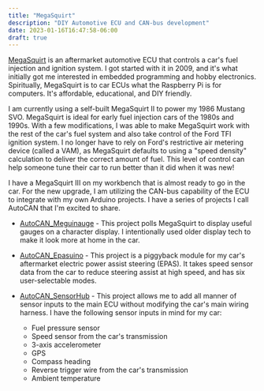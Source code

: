 ```yaml
---
title: "MegaSquirt"
description: "DIY Automotive ECU and CAN-bus development"
date: 2023-01-16T16:47:58-06:00
draft: true
---
```


[MegaSquirt](https://megasquirt.info/) is an aftermarket automotive ECU that controls a car's fuel injection and ignition system. I got started with it in 2009, and it's what initially got me interested in embedded programming and hobby electronics. Spiritually, MegaSquirt is to car ECUs what the Raspberry Pi is for computers. It's affordable, educational, and DIY friendly.

I am currently using a self-built MegaSquirt II to power my 1986 Mustang SVO. MegaSquirt is ideal for early fuel injection cars of the 1980s and 1990s. With a few modifications, I was able to make MegaSquirt work with the rest of the car's fuel system and also take control of the Ford TFI ignition system. I no longer have to rely on Ford's restrictive air metering device (called a VAM), as MegaSquirt defaults to using a "speed density" calculation to deliver the correct amount of fuel. This level of control can help someone tune their car to run better than it did when it was new!

I have a MegaSquirt III on my workbench that is almost ready to go in the car. For the new upgrade, I am utilizing the CAN-bus capability of the ECU to integrate with my own Arduino projects. I have a series of projects I call AutoCAN that I'm excited to share.

* [AutoCAN_Meguinauge](https://github.com/srenner/AutoCAN_Meguinauge) - This project polls MegaSquirt to display useful gauges on a character display. I intentionally used older display tech to make it look more at home in the car.

* [AutoCAN_Epasuino](https://github.com/srenner/AutoCAN_Epasuino) - This project is a piggyback module for my car's aftermarket electric power assist steering (EPAS). It takes speed sensor data from the car to reduce steering assist at high speed, and has six user-selectable modes.

* [AutoCAN_SensorHub](https://github.com/srenner/AutoCAN_SensorHub) - This project allows me to add all manner of sensor inputs to the main ECU without modifying the car's main wiring harness. I have the following sensor inputs in mind for my car:
  * Fuel pressure sensor
  * Speed sensor from the car's transmission
  * 3-axis accelerometer
  * GPS
  * Compass heading
  * Reverse trigger wire from the car's transmission
  * Ambient temperature

